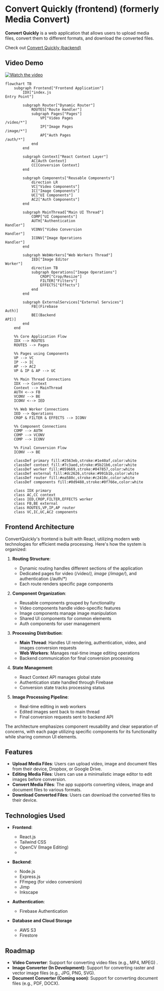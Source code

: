 # Convert Quickly (frontend) (formerly Media Convert)

**Convert Quickly** is a web application that allows users to upload media files, convert them to different formats, and download the converted files.

Check out [Convert Quickly (backend)](https://github.com/Temidayo32/media-convert-backend)

## Video Demo

[![Watch the video](https://img.youtube.com/vi/G3hXirKg_7s/maxresdefault.jpg)](https://youtu.be/G3hXirKg_7s)


```mermaid
flowchart TB
    subgraph Frontend["Frontend Application"]
        IDX["index.js
Entry Point"]
        
        subgraph Router["Dynamic Router"]
            ROUTES["Route Handler"]
            subgraph Pages["Pages"]
                VP["Video Pages
/video/*"]
                IP["Image Pages
/image/*"]
                AP["Auth Pages
/auth/*"]
            end
        end
        
        subgraph Context["React Context Layer"]
            AC[Auth Context]
            CC[Conversion Context]
        end
        
        subgraph Components["Reusable Components"]
            direction LR
            VC["Video Components"]
            IC["Image Components"]
            UC["UI Components"]
            AC2["Auth Components"]
        end
        
        subgraph MainThread["Main UI Thread"]
            COMP["UI Components"]
            AUTH["Authentication
Handler"]
            VCONV["Video Conversion
Handler"]
            ICONV["Image Operations
Handler"]
        end
        
        subgraph WebWorkers["Web Workers Thread"]
            IED["Image Editor
Worker"]
            direction TB
            subgraph Operations["Image Operations"]
                CROP["Crop/Resize"]
                FILTER["Filters"]
                EFFECTS["Effects"]
            end
        end
        
        subgraph ExternalServices["External Services"]
            FB[(Firebase
Auth)]
            BE[(Backend
API)]
        end
    end

    %% Core Application Flow
    IDX --> ROUTES
    ROUTES --> Pages
    
    %% Pages using Components
    VP --> VC
    IP --> IC
    AP --> AC2
    VP & IP & AP --> UC
    
    %% Main Thread Connections
    IDX --> Context
    Context --> MainThread
    AUTH <--> FB
    VCONV --> BE
    ICONV <--> IED
    
    %% Web Worker Connections
    IED --> Operations
    CROP & FILTER & EFFECTS --> ICONV
    
    %% Component Connections
    COMP --> AUTH
    COMP --> VCONV
    COMP --> ICONV
    
    %% Final Conversion Flow
    ICONV --> BE

    classDef primary fill:#2563eb,stroke:#1e40af,color:white
    classDef context fill:#7c3aed,stroke:#5b21b6,color:white
    classDef worker fill:#059669,stroke:#047857,color:white
    classDef external fill:#dc2626,stroke:#991b1b,color:white
    classDef router fill:#ea580c,stroke:#c2410c,color:white
    classDef components fill:#0d9488,stroke:#0f766e,color:white

    class IDX primary
    class AC,CC context
    class IED,CROP,FILTER,EFFECTS worker
    class FB,BE external
    class ROUTES,VP,IP,AP router
    class VC,IC,UC,AC2 components

```

## Frontend Architecture

ConvertQuickly's frontend is built with React, utilizing modern web technologies for efficient media processing. Here's how the system is organized:

1. **Routing Structure**:
   - Dynamic routing handles different sections of the application
   - Dedicated pages for video (/video/*), image (/image/*), and authentication (/auth/*)
   - Each route renders specific page components

2. **Component Organization**:
   - Reusable components grouped by functionality
   - Video components handle video-specific features
   - Image components manage image manipulation
   - Shared UI components for common elements
   - Auth components for user management

3. **Processing Distribution**:
   - **Main Thread**: Handles UI rendering, authentication, video, and images conversion requests
   - **Web Workers**: Manages real-time image editing operations
   - Backend communication for final conversion processing

4. **State Management**:
   - React Context API manages global state
   - Authentication state handled through Firebase
   - Conversion state tracks processing status

5. **Image Processing Pipeline**:
   - Real-time editing in web workers
   - Edited images sent back to main thread
   - Final conversion requests sent to backend API

The architecture emphasizes component reusability and clear separation of concerns, with each page utilizing specific components for its functionality while sharing common UI elements.


## Features

- **Upload Media Files**: Users can upload video, image and document files from their device, Dropbox, or Google Drive.
- **Editing Media Files**: Users can use a minimalistic image editor to edit images before conversion.
- **Convert Media Files**: The app supports converting videos, image and document files to various formats.
- **Download Converted Files**: Users can download the converted files to their device.

## Technologies Used

- **Frontend**:
  - React.js
  - Tailwind CSS
  - OpenCV (Image Editing)
  -

- **Backend**:
  - Node.js
  - Express.js
  - FFmpeg (for video conversion)
  - Jimp
  - Inkscape

- **Authentication**:
  - Firebase Authentication

- **Database and Cloud Storage**
  - AWS S3
  - Firestore

## Roadmap

- **Video Converter**: Support for converting video files (e.g., MP4, MPEG) .
- **Image Converter (In Development)**: Support for converting raster and vector image files (e.g., JPG, PNG, SVG).
- **Document Converter (Coming soon)**: Support for converting document files (e.g., PDF, DOCX).
